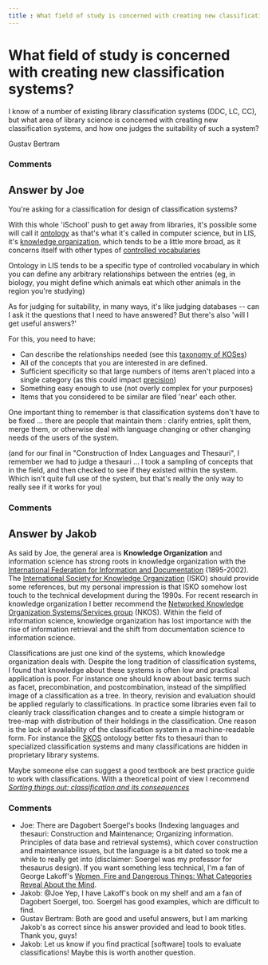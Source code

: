 ```yaml
---
title : What field of study is concerned with creating new classification systems?
---
```

What field of study is concerned with creating new classification systems?
=====================
I know of a number of existing library classification systems (DDC, LC,
CC), but what area of library science is concerned with creating new
classification systems, and how one judges the suitability of such a
system?

Gustav Bertram

### Comments ###


Answer by Joe
----------------
You're asking for a classification for design of classification systems?

With this whole 'iSchool' push to get away from libraries, it's possible
some will call it [ontology](http://en.wikipedia.org/wiki/Ontology) as
that's what it's called in computer science, but in LIS, it's [knowledge
organization](http://en.wikipedia.org/wiki/Knowledge_organization),
which tends to be a little more broad, as it concerns itself with other
types of [controlled
vocabularies](http://en.wikipedia.org/wiki/Controlled_vocabulary)

Ontology in LIS tends to be a specific type of controlled vocabulary in
which you can define any arbitrary relationships between the entries
(eg, in biology, you might define which animals eat which other animals
in the region you're studying)

As for judging for suitability, in many ways, it's like judging
databases -- can I ask it the questions that I need to have answered?
But there's also 'will I get useful answers?'

For this, you need to have:

-   Can describe the relationships needed (see this [taxonomy of
    KOSes](http://nkos.slis.kent.edu/KOS_taxonomy.htm))
-   All of the concepts that you are interested in are defined.
-   Sufficient specificity so that large numbers of items aren't placed
    into a single category (as this could impact
    [precision](http://en.wikipedia.org/wiki/Precision_and_recall))
-   Something easy enough to use (not overly complex for your purposes)
-   Items that you considered to be similar are filed 'near' each other.

One important thing to remember is that classification systems don't
have to be fixed ... there are people that maintain them : clarify
entries, split them, merge them, or otherwise deal with language
changing or other changing needs of the users of the system.

(and for our final in "Construction of Index Languages and Thesauri", I
remember we had to judge a thesauri ... I took a sampling of concepts
that in the field, and then checked to see if they existed within the
system. Which isn't quite full use of the system, but that's really the
only way to really see if it works for you)

### Comments ###

Answer by Jakob
----------------
As said by Joe, the general area is **Knowledge Organization** and
information science has strong roots in knowledge organization with the
[International Federation for Information and
Documentation](http://en.wikipedia.org/wiki/International_Federation_for_Information_and_Documentation)
(1895-2002). The [International Society for Knowledge
Organization](http://www.isko.org/) (ISKO) should provide some
references, but my personal impression is that ISKO somehow lost touch
to the technical development during the 1990s. For recent research in
knowledge organization I better recommend the [Networked Knowledge
Organization Systems/Services group](http://nkos.slis.kent.edu/) (NKOS).
Within the field of information science, knowledge organization has lost
importance with the rise of information retrieval and the shift from
documentation science to information science.

Classifications are just one kind of the systems, which knowledge
organization deals with. Despite the long tradition of classification
systems, I found that knowledge about these systems is often low and
practical application is poor. For instance one should know about basic
terms such as facet, precombination, and postcombination, instead of the
simplified image of a classification as a tree. In theory, revision and
evaluation should be applied regularly to classifications. In practice
some libraries even fail to cleanly track classification changes and to
create a simple histogram or tree-map with distribution of their
holdings in the classification. One reason is the lack of availability
of the classification system in a machine-readable form. For instance
the [SKOS](http://www.w3.org/2004/02/skos/) ontology better fits to
thesauri than to specialized classification systems and many
classifications are hidden in proprietary library systems.

Maybe someone else can suggest a good textbook are best practice guide
to work with classifications. With a theoretical point of view I
recommend *[Sorting things out: classification and its
consequences](http://www.librarything.com/work/62760)*

### Comments ###
* Joe: There are Dagobert Soergel's books (Indexing languages and thesauri:
Construction and Maintenance; Organizing information. Principles of data
base and retrieval systems), which cover construction and maintenance
issues, but the language is a bit dated so took me a while to really get
into (disclaimer: Soergel was my professor for thesaurus design). If you
want something less technical, I'm a fan of George Lakoff's [Women, Fire
and Dangerous Things: What Categories Reveal About the
Mind](http://www.librarything.com/work/63555).
* Jakob: @Joe Yep, I have Lakoff's book on my shelf and am a fan of Dagobert
Soergel, too. Soergel has good examples, which are difficult to find.
* Gustav Bertram: Both are good and useful answers, but I am marking Jakob's as correct
since his answer provided and lead to book titles. Thank you, guys!
* Jakob: Let us know if you find practical [software] tools to evaluate
classifications! Maybe this is worth another question.

